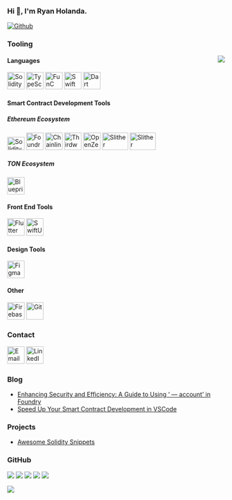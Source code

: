 ### Hi 👋, I'm Ryan Holanda.

[![Github](https://img.shields.io/github/followers/RyanHolanda?label=Follow&style=social)](https://github.com/RyanHolanda)

### Tooling

<img align="right" src="https://media.giphy.com/media/v1.Y2lkPTc5MGI3NjExZHBtaWw0emZqbjBpM3MybHR2cHhvcDhiNG0xcml0d3pwNzVhaHdrZCZlcD12MV9naWZzX3NlYXJjaCZjdD1n/26BGIqWh2R1fi6JDa/giphy.gif" />

#### Languages
<a href="https://soliditylang.org/" target="_blank"><img src="https://www.svgrepo.com/show/374088/solidity.svg" alt="Solidity" width="40" height="40" /></a>
<a href="https://www.typescriptlang.org/" target="_blank"><img src="https://www.vectorlogo.zone/logos/typescriptlang/typescriptlang-icon.svg" alt="TypeScript" width="40" height="40" /></a>
<a href="https://docs.ton.org/develop/func/overview" target="_blank"><img src="https://tonwhales.gallerycdn.vsassets.io/extensions/tonwhales/func-vscode/1.1.7/1719999375290/Microsoft.VisualStudio.Services.Icons.Default" alt="FunC" width="40" height="40" /></a>
<a href="https://www.swift.org/" target="_blank"><img src="https://developer.apple.com/assets/elements/icons/swift/swift-96x96_2x.png" alt="Swift" width="40" height="40" /></a>
<a href="https://dart.dev/" target="_blank"><img src="https://www.vectorlogo.zone/logos/dartlang/dartlang-icon.svg" alt="Dart" width="40" height="40" /></a>

#### Smart Contract Development Tools
##### Ethereum Ecosystem
<a href="https://hardhat.org/" target="_blank"><img src="https://seeklogo.com/images/H/hardhat-logo-888739EBB4-seeklogo.com.png" alt="Solidity" width="40" height="30" /></a>
<a href="https://book.getfoundry.sh/" target="_blank"><img src="https://avatars.githubusercontent.com/u/99892494?s=200&v=4" alt="Foundry" width="40" height="40" /></a>
<a href="https://chain.link/" target="_blank"><img src="https://cryptologos.cc/logos/chainlink-link-logo.png" alt="Chainlink" width="40" height="40" /></a>
<a href="https://thirdweb.com/" target="_blank"><img src="https://lw3-teams-logos.s3.us-east-2.amazonaws.com/thirdweb-team-logo" alt="Thirdweb" width="40" height="40" /></a>
<a href="https://www.openzeppelin.com/" target="_blank"><img src="https://avatars.githubusercontent.com/u/20820676?s=280&v=4" alt="OpenZeppelin" width="40" height="40" /></a>
<a href="https://github.com/crytic/slither" target="_blank"><img src="https://miro.medium.com/v2/resize:fit:1400/0*aF0Wjfbq19pr84u1.jpg" alt="Slither" width="60" height="40" /></a>
<a href="https://github.com/crytic/echidna" target="_blank"><img src="https://raw.githubusercontent.com/crytic/echidna/master/echidna.png" alt="Slither" width="60" height="40" /></a>

##### TON Ecosystem
<a href="https://github.com/ton-org/blueprint" target="_blank"><img src="https://raw.githubusercontent.com/ton-org/blueprint/main/logo.svg" alt="Blueprint" height="40" /></a>

#### Front End Tools

<a href="https://flutter.dev/" target="_blank"><img src="https://www.vectorlogo.zone/logos/flutterio/flutterio-icon.svg" alt="Flutter" width="40" height="40" /></a>
<a href="https://developer.apple.com/documentation/swiftui/" target="_blank"><img src="https://developer.apple.com/assets/elements/icons/swiftui/swiftui-96x96_2x.png" alt="SwiftUI" width="40" height="40" /></a>

#### Design Tools
<a href="https://www.figma.com/" target="_blank"><img src="https://www.vectorlogo.zone/logos/figma/figma-icon.svg" alt="Figma" width="40" height="40" /></a>

#### Other
<a href="https://firebase.google.com/" target="_blank"><img src="https://www.vectorlogo.zone/logos/firebase/firebase-icon.svg" alt="Firebase" width="40" height="40" /></a>
<a href="https://git-scm.com/" target="_blank"><img src="https://www.vectorlogo.zone/logos/git-scm/git-scm-icon.svg" alt="Git" width="40" height="40" /></a>


### Contact

<a href="mailto:ryanholanda08@gmail.com"><img src="https://www.vectorlogo.zone/logos/gmail/gmail-icon.svg" alt="Email" width="40" height="40" /></a>
<a href="https://www.linkedin.com/in/ryan-holanda-5018b0206/" target="_blank"><img src="https://www.vectorlogo.zone/logos/linkedin/linkedin-icon.svg" alt="LinkedIn" width="40" height="40" /></a>

### Blog

<!-- BLOG:START -->
- [Enhancing Security and Efficiency: A Guide to Using ‘ — account’ in Foundry
](https://medium.com/@RyanHolanda/enhancing-security-and-efficiency-a-guide-to-using-account-in-foundry-b18a120bb3f2)
- [Speed Up Your Smart Contract Development in VSCode](https://medium.com/@RyanHolanda/speed-up-your-smart-contract-development-in-vscode-b7eb5b25466c)
<!-- BLOG:END -->

### Projects
- [Awesome Solidity Snippets](https://marketplace.visualstudio.com/items?itemName=RyanHolanda.awesome-solidity-snippets&ssr=false#overview)

### GitHub

![](https://github-profile-summary-cards.vercel.app/api/cards/profile-details?username=RyanHolanda&theme=github)
![](https://github-profile-summary-cards.vercel.app/api/cards/repos-per-language?username=RyanHolanda&theme=github)
![](https://github-profile-summary-cards.vercel.app/api/cards/most-commit-language?username=RyanHolanda&theme=github)
![](https://github-profile-summary-cards.vercel.app/api/cards/stats?username=RyanHolanda&theme=github)
![](https://github-profile-summary-cards.vercel.app/api/cards/productive-time?username=RyanHolanda&theme=github)

![](https://komarev.com/ghpvc/?username=RyanHolanda)
